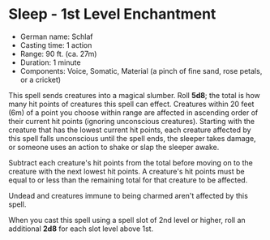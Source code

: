 # Sleep - 1st Level Enchantment

* German name: Schlaf
* Casting time: 1 action
* Range: 90 ft. (ca. 27m)
* Duration: 1 minute
* Components: Voice, Somatic, Material (a pinch of fine sand, rose petals, or a cricket)

This spell sends creatures into a magical slumber.
Roll **5d8**; the total is how many hit points of creatures this spell can effect.
Creatures within 20 feet (6m) of a point you choose within range are affected
in ascending order of their current hit points (ignoring unconscious creatures).
Starting with the creature that has the lowest current hit points, each
creature affected by this spell falls unconscious until the spell ends, the
sleeper takes damage, or someone uses an action to shake or slap the sleeper awake.

Subtract each creature's hit points from the total before moving on to the
creature with the next lowest hit points. A creature's hit points must be
equal to or less than the remaining total for that creature to be affected.

Undead and creatures immune to being charmed aren't affected by this spell.

When you cast this spell using a spell slot of 2nd level or higher,
roll an additional **2d8** for each slot level above 1st.
